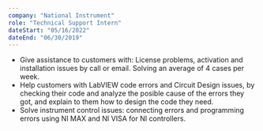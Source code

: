```yaml
---
company: "National Instrument"
role: "Technical Support Intern"
dateStart: "05/16/2022"
dateEnd: "06/30/2019"
---
```


- Give assistance to customers with: License problems, activation and installation issues by call or email. Solving an average of 4 cases per week.
- Help customers with LabVIEW code errors and Circuit Design issues, by checking their code and analyze the posible cause of the errors they got, and explain to them how to design the code they need.
- Solve instrument control issues: connecting errors and programming errors using NI MAX and NI VISA for NI controllers.
